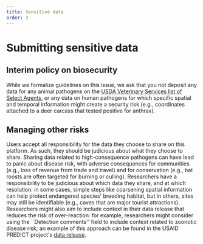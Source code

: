 ```yaml
---
title: Sensitive data
order: 3
---
```


# Submitting sensitive data 

## Interim policy on biosecurity

While we formalize guidelines on this issue, we ask that you not deposit any data for any animal pathogens on the [USDA Veterinary Services list of Select Agents](https://www.selectagents.gov/sat/list.htm), or any data on human pathogens for which specific spatial and temporal information might create a security risk (e.g., coordinates attached to a deer carcass that tested positive for anthrax). 

## Managing other risks

Users accept all responsibility for the data they choose to share on this platform. As such, they should be judicious about what they choose to share. Sharing data related to high-consequence pathogens can have lead to panic about disease risk, with adverse consequences for communities (e.g., loss of revenue from trade and travel) and for conservation (e.g., bat roosts are often targeted for burning or culling). Researchers have a responsibility to be judicious about which data they share, and at which resolution: in some cases, simple steps like coarsening spatial information can help protect endangered species' breeding habitat, but in others, sites may still be identifiable (e.g., caves that are major tourist attractions). Researchers might also aim to include context in their data release that reduces the risk of over-reaction: for example, researchers might consider using the ``Detection comments'' field to include context related to zoonotic disease risk; an example of this approach can be found in the USAID PREDICT project's [data release](https://data.usaid.gov/Global-Health-Security-in-Development-GHSD-/PREDICT-Emerging-Pandemic-Threats-Project/tqea-hwmr).